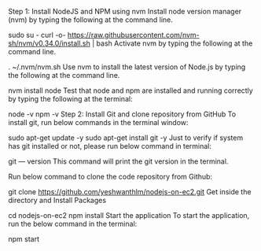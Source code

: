 Step 1: Install NodeJS and NPM using nvm
Install node version manager (nvm) by typing the following at the command line.

sudo su -
curl -o- https://raw.githubusercontent.com/nvm-sh/nvm/v0.34.0/install.sh | bash
Activate nvm by typing the following at the command line.

. ~/.nvm/nvm.sh
Use nvm to install the latest version of Node.js by typing the following at the command line.

nvm install node
Test that node and npm are installed and running correctly by typing the following at the terminal:

node -v
npm -v
Step 2: Install Git and clone repository from GitHub
To install git, run below commands in the terminal window:

sudo apt-get update -y
sudo apt-get install git -y
Just to verify if system has git installed or not, please run below command in terminal:

git — version
This command will print the git version in the terminal.

Run below command to clone the code repository from Github:

git clone https://github.com/yeshwanthlm/nodejs-on-ec2.git
Get inside the directory and Install Packages

cd nodejs-on-ec2
npm install
Start the application To start the application, run the below command in the terminal:

npm start
